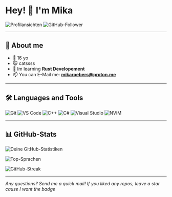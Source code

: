 # Hey! 👋 I'm Mika

![Profilansichten](https://komarev.com/ghpvc/?username=mroeb&color=blueviolet) 
![GitHub-Follower](https://img.shields.io/github/followers/mroeb?label=Follow&style=social)

---

## 🚀 About me

- 🎂 16 yo
- 😺 catssss
- 🌱 Im learning **Rust Developement**
- 📫 You can E-Mail me: **mikaroebers@proton.me**

---

## 🛠️ Languages and Tools

![Git](https://img.shields.io/badge/-Git-F05032?style=flat-square&logo=git&logoColor=white)
![VS Code](https://img.shields.io/badge/-VS%20Code-007ACC?style=flat-square&logo=visual-studio-code&logoColor=white)
![C++](https://img.shields.io/badge/-C++-00599C?style=flat-square&logo=c%2B%2B&logoColor=white)
![C#](https://img.shields.io/badge/-C%23-239120?style=flat-square&logo=c-sharp&logoColor=white)
![Visual Studio](https://img.shields.io/badge/-Visual%20Studio-5C2D91?style=flat-square&logo=visual-studio&logoColor=white)
![NVIM](https://img.shields.io/badge/-NVIM-447dac?style=flat-square&logo=neovim&logoColor=green)

---

## 📊 GitHub-Stats
![Deine GitHub-Statistiken](https://github-readme-stats.vercel.app/api?username=mroeb&show_icons=true&theme=radical)

![Top-Sprachen](https://github-readme-stats.vercel.app/api/top-langs/?username=mroeb&layout=compact&theme=radical)


![GitHub-Streak](https://github-readme-streak-stats.herokuapp.com/?user=mroeb&theme=radical)

---

*Any questions? Send me a quick mail! If you liked any repos, leave a star cause I want the badge*
